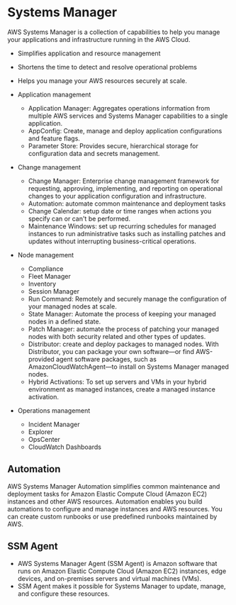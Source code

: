 # Systems Manager

AWS Systems Manager is a collection of capabilities to help you manage your applications and infrastructure running in the AWS Cloud. 

- Simplifies application and resource management
- Shortens the time to detect and resolve operational problems
- Helps you manage your AWS resources securely at scale.

- Application management
    - Application Manager: Aggregates operations information from multiple AWS services and Systems Manager capabilities to a single application.
    - AppConfig: Create, manage and deploy application configurations and feature flags.
    - Parameter Store: Provides secure, hierarchical storage for configuration data and secrets management. 
- Change management
    - Change Manager: Enterprise change management framework for requesting, approving, implementing, and reporting on operational changes to your application configuration and infrastructure.
    - Automation: automate common maintenance and deployment tasks
    - Change Calendar: setup date or time ranges when actions you specify can or can't be performed.
    - Maintenance Windows: set up recurring schedules for managed instances to run administrative tasks such as installing patches and updates without interrupting business-critical operations.
- Node management
    - Compliance
    - Fleet Manager
    - Inventory
    - Session Manager
    - Run Command: Remotely and securely manage the configuration of your managed nodes at scale.
    - State Manager: Automate the process of keeping your managed nodes in a defined state.
    - Patch Manager: automate the process of patching your managed nodes with both security related and other types of updates.
    - Distributor: create and deploy packages to managed nodes. With Distributor, you can package your own software—or find AWS-provided agent software packages, such as AmazonCloudWatchAgent—to install on Systems Manager managed nodes.
    - Hybrid Activations: To set up servers and VMs in your hybrid environment as managed instances, create a managed instance activation.
- Operations management
    - Incident Manager
    - Explorer
    - OpsCenter
    - CloudWatch Dashboards

## Automation

AWS Systems Manager Automation simplifies common maintenance and deployment tasks for Amazon Elastic Compute Cloud (Amazon EC2) instances and other AWS resources. Automation enables you build automations to configure and manage instances and AWS resources. You can create custom runbooks or use predefined runbooks maintained by AWS.

## SSM Agent

- AWS Systems Manager Agent (SSM Agent) is Amazon software that runs on Amazon Elastic Compute Cloud (Amazon EC2) instances, edge devices, and on-premises servers and virtual machines (VMs). 
- SSM Agent makes it possible for Systems Manager to update, manage, and configure these resources.